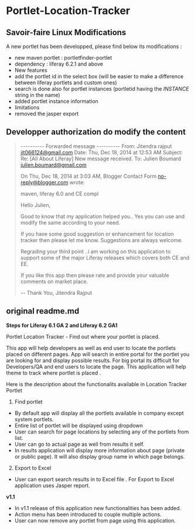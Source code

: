 Portlet-Location-Tracker 
========================

## Savoir-faire Linux Modifications

A new portlet has been developped, please find below its modifications :
* new maven portlet : portletfinder-portlet
* dependency : liferay 6.2.1 and above
* New features
 * add the portlet id in the select box (will be easier to make a difference between liferay portlets and custom ones)
 * search is done also for portlet instances (portletid having the _INSTANCE_ string in the name)
 * added portlet instance information
* limitations
 * removed the jasper export

## Developper authorization do modify the content

> ---------- Forwarded message ----------
> From: Jitendra rajput <jit066124@gmail.com>
> Date: Thu, Dec 18, 2014 at 12:53 AM
> Subject: Re: [All About Liferay] New message received.
> To: Julien Boumard <julien.boumard@gmail.com>
> 
> 
> On Thu, Dec 18, 2014 at 3:03 AM, Blogger Contact Form <no-reply@blogger.com> wrote:
> 
> maven, liferay 6.0 and CE compl
> 
> 
> Hello Julien,
> 
> Good to know that my application helped you.. Yes you can use and modify the same according to your need.
> 
> If you have some good suggestion or enhancement for location tracker then please let me know. Suggestions are always welcome. 
> 
> Regrading your third point ..i am working on this application to support some of the major Liferay releases which covers both CE and EE.
> 
> If you like this app then please rate and provide your valuable comments on market place.
> 
> 
> -- 
> Thank You,
> Jitendra Rajput
> 


## original readme.md

<b>Steps for Liferay 6.1 GA 2 and Liferay 6.2 GA1</b>

Portlet Location Tracker - Find out where your portlet is placed.

This app will help developers as well as end user to locate the portlets placed on different pages.
App will search in entire portal for the portlet you are looking for and display possible results.
For big portal its difficult for Developers/QA and end users to locate the page. This application will help theme to track where portlet is placed . 



Here is the description about the functionalits available in Location Tracker Portlet

1) Find portlet

- By default app will display all the portlets available in company except system portlets.
- Entire list of portlet will be displayed using dropdown
- User can search for page locations by selecting any of the portlets from list.
- User can go to actual page as well from results it self.
- In results application will display more information about page (private or public page). It will also display group name in which page belongs.


2) Export to Excel 

- User can export search results in to Excel file . For Export to Excel application uses Jasper report.


<b>v1.1</b>

- In v1.1 release of this application new functionalities has been added.
- Action menu has been introduced to couple multiple actions.
- User can now remove any portlet from page using this application.
